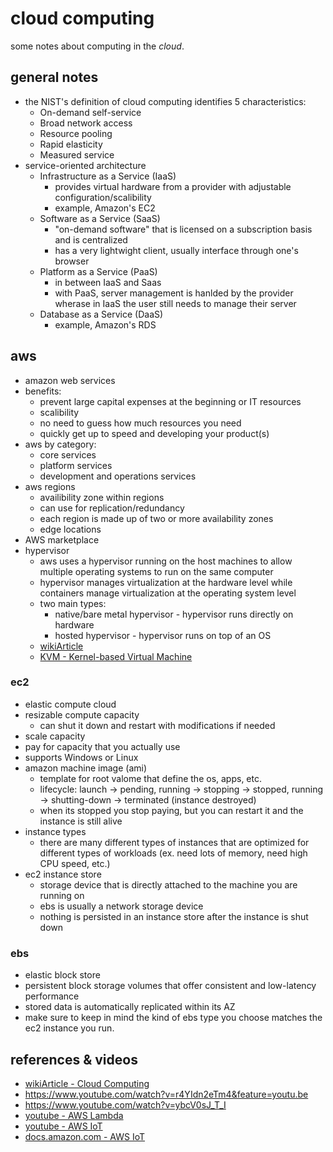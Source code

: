 # cloud computing
some notes about computing in the *cloud*.

## general notes
* the NIST's definition of cloud computing identifies 5 characteristics:
    * On-demand self-service
    * Broad network access
    * Resource pooling
    * Rapid elasticity
    * Measured service
* service-oriented architecture
    * Infrastructure as a Service (IaaS)
        * provides virtual hardware from a provider with adjustable
            configuration/scalibility
        * example, Amazon's EC2
    * Software as a Service (SaaS)
        * "on-demand software" that is licensed on a subscription basis and is
            centralized
        * has a very lightwight client, usually interface through one's browser
    * Platform as a Service (PaaS)
        * in between IaaS and Saas
        * with PaaS, server management is hanlded by the provider wherase in
            IaaS the user still needs to manage their server
    * Database as a Service (DaaS)
        * example, Amazon's RDS

## aws
* amazon web services
* benefits:
    * prevent large capital expenses at the beginning or IT resources
    * scalibility
    * no need to guess how much resources you need
    * quickly get up to speed and developing your product(s)
* aws by category:
    * core services
    * platform services
    * development and operations services
* aws regions
    * availibility zone within regions
    * can use for replication/redundancy
    * each region is made up of two or more availability zones
    * edge locations
* AWS marketplace
* hypervisor
    * aws uses a hypervisor running on the host machines to allow multiple operating
        systems to run on the same computer
    * hypervisor manages virtualization at the hardware level while containers
        manage virtualization at the operating system level
    * two main types:
        * native/bare metal hypervisor - hypervisor runs directly on
            hardware
        * hosted hypervisor - hypervisor runs on top of an OS
    * [wikiArticle](https://en.wikipedia.org/wiki/Hypervisor)
    * [KVM - Kernel-based Virtual Machine](https://en.wikipedia.org/wiki/Kernel-based_Virtual_Machine)

### ec2
* elastic compute cloud
* resizable compute capacity
    * can shut it down and restart with modifications if needed
* scale capacity
* pay for capacity that you actually use
* supports Windows or Linux
* amazon machine image (ami)
    * template for root valome that define the os, apps, etc.
    * lifecycle: launch -> pending, running -> stopping -> stopped, running ->
        shutting-down -> terminated (instance destroyed)
    * when its stopped you stop paying, but you can restart it and the instance
        is still alive
* instance types
    * there are many different types of instances that are optimized for
        different types of workloads (ex. need lots of memory, need high CPU
        speed, etc.)
* ec2 instance store
    * storage device that is directly attached to the machine you are running on
    * ebs is usually a network storage device
    * nothing is persisted in an instance store after the instance is shut down

### ebs
* elastic block store
* persistent block storage volumes that offer consistent and low-latency
    performance
* stored data is automatically replicated within its AZ
* make sure to keep in mind the kind of ebs type you choose matches the ec2
    instance you run. 

## references & videos
* [wikiArticle - Cloud Computing](https://en.wikipedia.org/wiki/Cloud_computing)
* https://www.youtube.com/watch?v=r4YIdn2eTm4&feature=youtu.be
* https://www.youtube.com/watch?v=ybcV0sJ_T_I
* [youtube - AWS Lambda](https://www.youtube.com/watch?v=eOBq__h4OJ4&feature=youtu.be)
* [youtube - AWS IoT](https://www.youtube.com/watch?v=WAp6FHbhYCk&feature=youtu.be)
* [docs.amazon.com - AWS IoT](https://docs.aws.amazon.com/iot/latest/developerguide/aws-iot-how-it-works.html)
